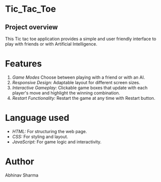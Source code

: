 # Tic_Tac_Toe

## Project overview
This Tic tac toe application provides a simple and user friendly interface to play with friends or with Artificial Intelligence.

# Features
1. *Game Modes* Choose between playing with a friend or with an AI.
2. *Responsive Design:* Adaptable layout for different screen sizes.
3. *Interactive Gameplay:* Clickable game boxes that update with each player's move and highlight the winning combination.
4. *Restart Functionality:* Restart the game at any time with Restart button.

# Language used
- *HTML:* For structuring the web page.
- *CSS:* For styling and layout.
- *JavaScript:* For game logic and interactivity.

# Author
Abhinav Sharma
